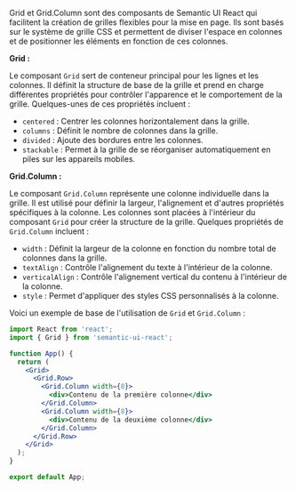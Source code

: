 Grid et Grid.Column sont des composants de Semantic UI React qui facilitent la création de grilles flexibles pour la mise en page. Ils sont basés sur le système de grille CSS et permettent de diviser l'espace en colonnes et de positionner les éléments en fonction de ces colonnes.

**Grid :**

Le composant `Grid` sert de conteneur principal pour les lignes et les colonnes. Il définit la structure de base de la grille et prend en charge différentes propriétés pour contrôler l'apparence et le comportement de la grille. Quelques-unes de ces propriétés incluent :

- `centered` : Centrer les colonnes horizontalement dans la grille.
- `columns` : Définit le nombre de colonnes dans la grille.
- `divided` : Ajoute des bordures entre les colonnes.
- `stackable` : Permet à la grille de se réorganiser automatiquement en piles sur les appareils mobiles.

**Grid.Column :**

Le composant `Grid.Column` représente une colonne individuelle dans la grille. Il est utilisé pour définir la largeur, l'alignement et d'autres propriétés spécifiques à la colonne. Les colonnes sont placées à l'intérieur du composant `Grid` pour créer la structure de la grille. Quelques propriétés de `Grid.Column` incluent :

- `width` : Définit la largeur de la colonne en fonction du nombre total de colonnes dans la grille.
- `textAlign` : Contrôle l'alignement du texte à l'intérieur de la colonne.
- `verticalAlign` : Contrôle l'alignement vertical du contenu à l'intérieur de la colonne.
- `style` : Permet d'appliquer des styles CSS personnalisés à la colonne.

Voici un exemple de base de l'utilisation de `Grid` et `Grid.Column` :

```jsx
import React from 'react';
import { Grid } from 'semantic-ui-react';

function App() {
  return (
    <Grid>
      <Grid.Row>
        <Grid.Column width={8}>
          <div>Contenu de la première colonne</div>
        </Grid.Column>
        <Grid.Column width={8}>
          <div>Contenu de la deuxième colonne</div>
        </Grid.Column>
      </Grid.Row>
    </Grid>
  );
}

export default App;
